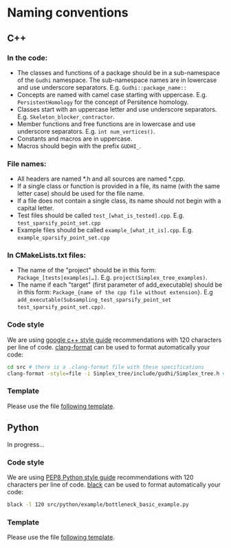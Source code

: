 # Naming conventions

## C++

### In the code:
* The classes and functions of a package should be in a sub-namespace of the `Gudhi` namespace. The sub-namespace names are in lowercase and use underscore separators. E.g. `Gudhi::package_name::`
* Concepts are named with camel case starting with uppercase. E.g. `PersistentHomology` for the concept of Persitence homology.
* Classes start with an uppercase letter and use underscore separators. E.g. `Skeleton_blocker_contractor`.
* Member functions and free functions are in lowercase and use underscore separators. E.g. `int num_vertices()`.
* Constants and macros are in uppercase.
* Macros should begin with the prefix `GUDHI_`.

### File names:
* All headers are named *.h and all sources are named *.cpp.
* If a single class or function is provided in a file, its name (with the same letter case) should be used for the file name.
* If a file does not contain a single class, its name should not begin with a capital letter.
* Test files should be called `test_[what_is_tested].cpp`. E.g. `test_sparsify_point_set.cpp`
* Example files should be called `example_[what_it_is].cpp`. E.g. `example_sparsify_point_set.cpp`

### In CMakeLists.txt files:
* The name of the "project" should be in this form: `Package_[tests|examples|…]`. E.g. `project(Simplex_tree_examples)`.
* The name if each "target" (first parameter of add_executable) should be in this form: `Package_{name of the cpp file without extension}`. E.g `add_executable(Subsampling_test_sparsify_point_set test_sparsify_point_set.cpp)`.

### Code style
We are using [google c++ style guide](https://google.github.io/styleguide/cppguide.html) recommendations with 120 characters per line of code.
[clang-format](https://clang.llvm.org/docs/ClangFormat.html) can be used to format automatically your code:
```bash
cd src # there is a .clang-format file with these specifications
clang-format -style=file -i Simplex_tree/include/gudhi/Simplex_tree.h # -i means in place, your file will be modified
```

### Template
Please use the file [following template](copyright_template.h).

## Python

In progress...

### Code style
We are using [PEP8 Python style guide](https://www.python.org/dev/peps/pep-0008/) recommendations with 120 characters per line of code.
[black](https://black.readthedocs.io/en/stable/) can be used to format automatically your code:
```bash
black -l 120 src/python/example/bottleneck_basic_example.py
```

### Template
Please use the file [following template](copyright_template.py).
